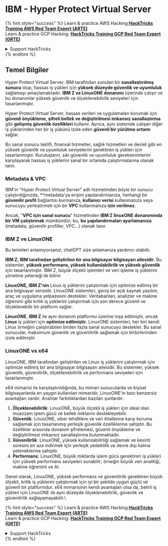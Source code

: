 # IBM - Hyper Protect Virtual Server

{% hint style="success" %}
Learn & practice AWS Hacking:<img src="../../.gitbook/assets/image (1).png" alt="" data-size="line">[**HackTricks Training AWS Red Team Expert (ARTE)**](https://training.hacktricks.xyz/courses/arte)<img src="../../.gitbook/assets/image (1).png" alt="" data-size="line">\
Learn & practice GCP Hacking: <img src="../../.gitbook/assets/image (2).png" alt="" data-size="line">[**HackTricks Training GCP Red Team Expert (GRTE)**<img src="../../.gitbook/assets/image (2).png" alt="" data-size="line">](https://training.hacktricks.xyz/courses/grte)

<details>

<summary>Support HackTricks</summary>

* Check the [**subscription plans**](https://github.com/sponsors/carlospolop)!
* **Join the** 💬 [**Discord group**](https://discord.gg/hRep4RUj7f) or the [**telegram group**](https://t.me/peass) or **follow** us on **Twitter** 🐦 [**@hacktricks\_live**](https://twitter.com/hacktricks\_live)**.**
* **Share hacking tricks by submitting PRs to the** [**HackTricks**](https://github.com/carlospolop/hacktricks) and [**HackTricks Cloud**](https://github.com/carlospolop/hacktricks-cloud) github repos.

</details>
{% endhint %}

## Temel Bilgiler

Hyper Protect Virtual Server, IBM tarafından sunulan bir **sanallaştırılmış sunucu** olup, hassas iş yükleri için **yüksek düzeyde güvenlik ve uyumluluk** sağlamayı amaçlamaktadır. **IBM Z ve LinuxONE donanımı** üzerinde çalışır ve bu donanımlar yüksek güvenlik ve ölçeklenebilirlik seviyeleri için tasarlanmıştır.

Hyper Protect Virtual Server, hassas verileri ve uygulamaları korumak için **güvenli önyükleme, şifreli bellek ve değiştirilmesi imkansız sanallaştırma** gibi **gelişmiş güvenlik özellikleri** kullanır. Ayrıca, aynı sistemde çalışan diğer iş yüklerinden her bir iş yükünü izole eden **güvenli bir yürütme ortamı** sağlar.

Bu sanal sunucu teklifi, finansal hizmetler, sağlık hizmetleri ve devlet gibi en yüksek güvenlik ve uyumluluk seviyelerini gerektiren iş yükleri için tasarlanmıştır. Kuruluşların, sıkı güvenlik ve uyumluluk gereksinimlerini karşılayarak hassas iş yüklerini sanal bir ortamda çalıştırmalarına olanak tanır.

### Metadata & VPC

IBM'in "Hyper Protect Virtual Server" adlı hizmetinden böyle bir sunucu çalıştırdığınızda, **metadata'ya erişim yapılandırmanıza, herhangi bir **güvenilir profil** bağlantısı kurmanıza, **kullanıcı verisi** kullanmanıza veya sunucuyu yerleştirmek için bir **VPC** kullanmanıza **izin verilmez**.

Ancak, "**VPC için sanal sunucu**" hizmetinden **IBM Z linuxONE donanımında bir VM çalıştırmak** mümkündür; bu, **bu yapılandırmaları ayarlamanıza** (metadata, güvenilir profiller, VPC...) olanak tanır.

### IBM Z ve LinuxONE

Bu terimleri anlamıyorsanız, chatGPT size anlamanıza yardımcı olabilir.

**IBM Z, IBM tarafından geliştirilen bir ana bilgisayar bilgisayarı ailesidir.** Bu sistemler, **yüksek performans, yüksek kullanılabilirlik ve yüksek güvenlik** için tasarlanmıştır. IBM Z, büyük ölçekli işlemleri ve veri işleme iş yüklerini yönetme yeteneği ile bilinir.

**LinuxONE, IBM Z'nin** Linux iş yüklerini çalıştırmak için optimize edilmiş bir ana bilgisayar serisidir. LinuxONE sistemleri, geniş bir açık kaynak yazılım, araç ve uygulama yelpazesini destekler. Veritabanları, analizler ve makine öğrenimi gibi kritik iş yüklerini çalıştırmak için son derece güvenli ve ölçeklenebilir bir platform sağlar.

**LinuxONE**, **IBM Z** ile aynı donanım platformu üzerine inşa edilmiştir, ancak **Linux** iş yükleri için **optimize edilmiştir**. LinuxONE sistemleri, her biri kendi Linux örneğini çalıştırabilen birden fazla sanal sunucuyu destekler. Bu sanal sunucular, maksimum güvenlik ve güvenilirlik sağlamak için birbirlerinden izole edilmiştir.

### LinuxONE vs x64

LinuxONE, IBM tarafından geliştirilen ve Linux iş yüklerini çalıştırmak için optimize edilmiş bir ana bilgisayar bilgisayarı ailesidir. Bu sistemler, yüksek güvenlik, güvenilirlik, ölçeklenebilirlik ve performans seviyeleri için tasarlanmıştır.

x64 mimarisi ile karşılaştırıldığında, bu mimari sunucularda ve kişisel bilgisayarlarda en yaygın kullanılan mimaridir, LinuxONE'in bazı benzersiz avantajları vardır. Anahtar farklılıklardan bazıları şunlardır:

1. **Ölçeklenebilirlik**: LinuxONE, büyük ölçekli iş yükleri için ideal olan muazzam işlem gücü ve bellek miktarını destekleyebilir.
2. **Güvenlik**: LinuxONE, siber tehditlere ve veri ihlallerine karşı koruma sağlamak için tasarlanmış yerleşik güvenlik özelliklerine sahiptir. Bu özellikler arasında donanım şifrelemesi, güvenli önyükleme ve değiştirilmesi imkansız sanallaştırma bulunmaktadır.
3. **Güvenilirlik**: LinuxONE, yüksek kullanılabilirliği sağlamak ve kesinti süresini en aza indirmek için yerleşik yedeklilik ve devre dışı kalma yeteneklerine sahiptir.
4. **Performans**: LinuxONE, büyük miktarda işlem gücü gerektiren iş yükleri için yüksek performans seviyeleri sunabilir; örneğin büyük veri analitiği, makine öğrenimi ve AI.

Genel olarak, LinuxONE, yüksek performans ve güvenilirlik gerektiren büyük ölçekli, kritik iş yüklerini çalıştırmak için iyi bir şekilde uygun güçlü ve güvenli bir platformdur. x64 mimarisinin kendi avantajları olsa da, belirli iş yükleri için LinuxONE ile aynı düzeyde ölçeklenebilirlik, güvenlik ve güvenilirlik sağlayamayabilir.\\

{% hint style="success" %}
Learn & practice AWS Hacking:<img src="../../.gitbook/assets/image (1).png" alt="" data-size="line">[**HackTricks Training AWS Red Team Expert (ARTE)**](https://training.hacktricks.xyz/courses/arte)<img src="../../.gitbook/assets/image (1).png" alt="" data-size="line">\
Learn & practice GCP Hacking: <img src="../../.gitbook/assets/image (2).png" alt="" data-size="line">[**HackTricks Training GCP Red Team Expert (GRTE)**<img src="../../.gitbook/assets/image (2).png" alt="" data-size="line">](https://training.hacktricks.xyz/courses/grte)

<details>

<summary>Support HackTricks</summary>

* Check the [**subscription plans**](https://github.com/sponsors/carlospolop)!
* **Join the** 💬 [**Discord group**](https://discord.gg/hRep4RUj7f) or the [**telegram group**](https://t.me/peass) or **follow** us on **Twitter** 🐦 [**@hacktricks\_live**](https://twitter.com/hacktricks\_live)**.**
* **Share hacking tricks by submitting PRs to the** [**HackTricks**](https://github.com/carlospolop/hacktricks) and [**HackTricks Cloud**](https://github.com/carlospolop/hacktricks-cloud) github repos.

</details>
{% endhint %}
